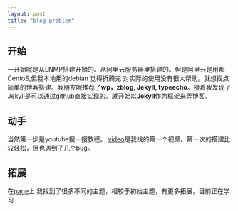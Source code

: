 ```yaml
---
layout: post
title: "blog problem"
---
```

## 开始 ##

一开始呢是从LNMP搭建开始的。从阿里云服务器里搭建的。但是阿里云是用都CentoS,但我本地用的debian 觉得折腾完 对实际的使用没有很大帮助。就想找点简单的博客搭建。我朋友呢推荐了**wp，zblog, Jekyll, typeecho**。接着我发现了Jekyll是可以通过github直接实现的。就开始以**Jekyll**作为框架来弄博客。


## 动手 ##
当然第一步是youtube搜一搜教程。
[video](https://www.youtube.com/watch?v=SWVjQsvQocA&t=4241s)是我找的第一个视频。第一次的搭建比较轻松，但也遇到了几个bug。



## 拓展 ##
在[page](http://jekyllthemes.org/)上 我找到了很多不同的主题，相较于初始主题，有更多拓展，目前正在学习

